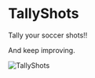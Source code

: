 # TallyShots

Tally your soccer shots!!

And keep improving.

![TallyShots](https://user-images.githubusercontent.com/158145/54216582-dec36f80-4524-11e9-8830-99e87e9b013a.png)
